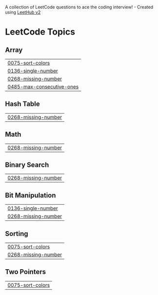 A collection of LeetCode questions to ace the coding interview! - Created using [LeetHub v2](https://github.com/arunbhardwaj/LeetHub-2.0)
<!---LeetCode Topics Start-->
# LeetCode Topics
## Array
|  |
| ------- |
| [0075-sort-colors](https://github.com/Khushi-b08/leetcode/tree/master/0075-sort-colors) |
| [0136-single-number](https://github.com/Khushi-b08/leetcode/tree/master/0136-single-number) |
| [0268-missing-number](https://github.com/Khushi-b08/leetcode/tree/master/0268-missing-number) |
| [0485-max-consecutive-ones](https://github.com/Khushi-b08/leetcode/tree/master/0485-max-consecutive-ones) |
## Hash Table
|  |
| ------- |
| [0268-missing-number](https://github.com/Khushi-b08/leetcode/tree/master/0268-missing-number) |
## Math
|  |
| ------- |
| [0268-missing-number](https://github.com/Khushi-b08/leetcode/tree/master/0268-missing-number) |
## Binary Search
|  |
| ------- |
| [0268-missing-number](https://github.com/Khushi-b08/leetcode/tree/master/0268-missing-number) |
## Bit Manipulation
|  |
| ------- |
| [0136-single-number](https://github.com/Khushi-b08/leetcode/tree/master/0136-single-number) |
| [0268-missing-number](https://github.com/Khushi-b08/leetcode/tree/master/0268-missing-number) |
## Sorting
|  |
| ------- |
| [0075-sort-colors](https://github.com/Khushi-b08/leetcode/tree/master/0075-sort-colors) |
| [0268-missing-number](https://github.com/Khushi-b08/leetcode/tree/master/0268-missing-number) |
## Two Pointers
|  |
| ------- |
| [0075-sort-colors](https://github.com/Khushi-b08/leetcode/tree/master/0075-sort-colors) |
<!---LeetCode Topics End-->